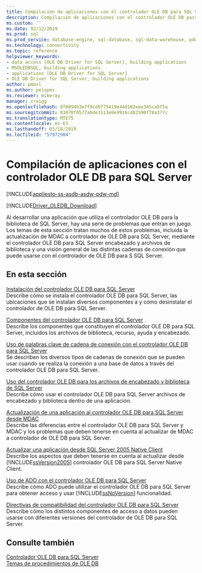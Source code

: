 ```yaml
---
title: Compilación de aplicaciones con el controlador OLE DB para SQL Server | Microsoft Docs
description: Compilación de aplicaciones con el controlador OLE DB para SQL Server
ms.custom: ''
ms.date: 02/12/2019
ms.prod: sql
ms.prod_service: database-engine, sql-database, sql-data-warehouse, pdw
ms.technology: connectivity
ms.topic: reference
helpviewer_keywords:
- data access [OLE DB Driver for SQL Server], building applications
- MSOLEDBSQL, building applications
- applications [OLE DB Driver for SQL Server]
- OLE DB Driver for SQL Server, building applications
author: pmasl
ms.author: pelopes
ms.reviewer: mikeray
manager: craigg
ms.openlocfilehash: 8f0894b3e7f9cd0775419e44d102eee345cabf5a
ms.sourcegitcommit: 03870f0577abde3113e0e9916cd82590f78a377c
ms.translationtype: MTE75
ms.contentlocale: es-ES
ms.lasthandoff: 03/18/2019
ms.locfileid: "57972904"
---
```

# <a name="building-applications-with-ole-db-driver-for-sql-server"></a>Compilación de aplicaciones con el controlador OLE DB para SQL Server
[!INCLUDE[appliesto-ss-asdb-asdw-pdw-md](../../../includes/appliesto-ss-asdb-asdw-pdw-md.md)]

[!INCLUDE[Driver_OLEDB_Download](../../../includes/driver_oledb_download.md)]

  Al desarrollar una aplicación que utiliza el controlador OLE DB para la biblioteca de SQL Server, hay una serie de problemas que entran en juego. Los temas de esta sección tratan muchos de estos problemas, incluida la actualización de MDAC a controlador de OLE DB para SQL Server, mediante el controlador OLE DB para SQL Server encabezado y archivos de biblioteca y una visión general de las distintas cadenas de conexión que puede usarse con el controlador de OLE DB para S SQL Server.  

## <a name="in-this-section"></a>En esta sección  
 [Instalación del controlador OLE DB para SQL Server](../../oledb/applications/installing-oledb-driver-for-sql-server.md)  
 Describe cómo se instala el controlador OLE DB para SQL Server, las ubicaciones que se instalan diversos componentes a y cómo desinstalar el controlador de OLE DB para SQL Server.  

 [Componentes del controlador OLE DB para SQL Server](../../oledb/applications/components-of-oledb-driver-for-sql-server.md)  
 Describe los componentes que constituyen el controlador OLE DB para SQL Server, incluidos los archivos de biblioteca, recurso, ayuda y encabezado.  

 [Uso de palabras clave de cadena de conexión con el controlador OLE DB para SQL Server](../../oledb/applications/using-connection-string-keywords-with-oledb-driver-for-sql-server.md)  
 Se describen los diversos tipos de cadenas de conexión que se pueden usar cuando se realiza la conexión a una base de datos a través del controlador OLE DB para SQL Server.  

 [Uso del controlador OLE DB para los archivos de encabezado y biblioteca de SQL Server](../../oledb/applications/using-the-oledb-driver-for-sql-server-header-and-library-files.md)  
 Describe cómo usar el controlador OLE DB para SQL Server archivos de encabezado y biblioteca dentro de una aplicación.  

 [Actualización de una aplicación al controlador OLE DB para SQL Server desde MDAC](../../oledb/applications/updating-an-application-to-oledb-driver-for-sql-server-from-mdac.md)  
 Describe las diferencias entre el controlador OLE DB para SQL Server y MDAC y los problemas que deben tenerse en cuenta al actualizar de MDAC a controlador de OLE DB para SQL Server.  

 [Actualizar una aplicación desde SQL Server 2005 Native Client](../../oledb/applications/updating-an-application-from-sql-server-2005-native-client.md)  
 Describe los aspectos que deben tenerse en cuenta al actualizar desde [!INCLUDE[ssVersion2005](../../../includes/ssversion2005-md.md)] controlador OLE DB para SQL Server Native Client.  

 [Uso de ADO con el controlador OLE DB para SQL Server](../../oledb/applications/using-ado-with-oledb-driver-for-sql-server.md)  
 Describe cómo ADO puede utilizar el controlador OLE DB para SQL Server para obtener acceso y usar [!INCLUDE[ssNoVersion](../../../includes/ssnoversion-md.md)] funcionalidad.  

 [Directivas de compatibilidad del controlador OLE DB para SQL Server](../../oledb/applications/support-policies-for-oledb-driver-for-sql-server.md)  
 Describe cómo los distintos componentes de acceso a datos pueden usarse con diferentes versiones del controlador de OLE DB para SQL Server.  

## <a name="see-also"></a>Consulte también  
 [Controlador OLE DB para SQL Server](../../oledb/oledb-driver-for-sql-server.md)     
 [Temas de procedimientos de OLE DB](../../oledb/ole-db-how-to/ole-db-how-to-topics.md)  
